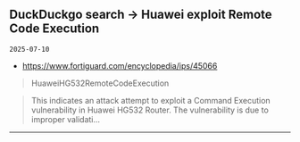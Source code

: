 ## DuckDuckgo search -> Huawei exploit Remote Code Execution
`2025-07-10`

* https://www.fortiguard.com/encyclopedia/ips/45066

<blockquote>
 HuaweiHG532RemoteCodeExecution
</blockquote>
<blockquote>
This indicates an attack attempt to exploit a Command Execution vulnerability in Huawei HG532 Router. The vulnerability is due to improper validati...
</blockquote>

---

